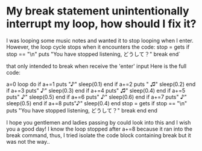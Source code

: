 
# My break statement unintentionally interrupt my loop, how should I fix it?

I was looping some music notes and wanted it to stop looping when I enter. However, the loop cycle stops when it encounters the code:
stop = gets
if stop == "\n"
    puts "You have stopped listening, どうして？"
    break
end`

that only intended to break when receive the 'enter' input
Here is the full code:

a=0
loop do
    if a+=1
        puts "♪"
        sleep(0.1)
    end
    if a+=2
        puts " ♫"
        sleep(0.2)
    end
    if a+=3
        puts"   ♪"
        sleep(0.3)
    end
    if a+=4
        puts"    ♫"
        sleep(0.4)
    end
    if a+=5
        puts"     ♪"
        sleep(0.5)
    end
    if a+=6
        puts"    ♪"
        sleep(0.6)
    end
    if a+=7
        puts"  ♪"
        sleep(0.5)
    end
    if a+=8
        puts"♪"
        sleep(0.4)
    end
stop = gets
  if stop == "\n"
    puts "You have stopped listening, どうして？"
    break
  end
end


I hope you gentlemen and ladies passing by could look into this and I wish you a good day!
I know the loop stopped after a+=8 because it ran into the break command, thus, I tried isolate the code block containing break but it was not the way..

        
